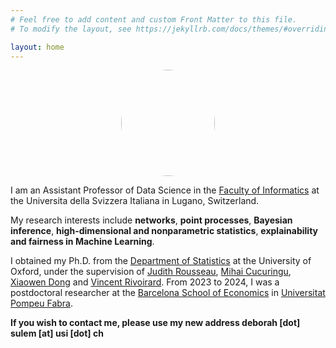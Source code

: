 ```yaml
---
# Feel free to add content and custom Front Matter to this file.
# To modify the layout, see https://jekyllrb.com/docs/themes/#overriding-theme-defaults

layout: home
---
```


<p align="center">
  <img src="/docs/images/me.jpg" class="pull-left" style="text-align:center; height:170px; width:150px; border-radius:100%"/>
</p>


I am an Assistant Professor of Data Science in the [Faculty of Informatics](https://www.inf.usi.ch/en) at the Universita della Svizzera Italiana in Lugano, Switzerland.


<!-- in Statistics and Machine Learning at the [Barcelona School of Economics](https://bse.eu/) and [Universitat Pompeu Fabra](https://www.upf.edu/), in the [Statistics group](https://sites.google.com/view/stats-upf/), working with [Prof. David Rossell](https://sites.google.com/site/rosselldavid) and [Prof. Gabor Lugosi](http://www.econ.upf.edu/~lugosi/) -->

My research interests include **networks**,  **point processes**, **Bayesian inference**, **high-dimensional and nonparametric statistics**, **explainability and fairness in Machine Learning**.

I obtained my Ph.D. from the [Department of Statistics](http://www.stats.ox.ac.uk/) at the University of Oxford, under the supervision of [Judith Rousseau](http://www.stats.ox.ac.uk/~rousseau/), [Mihai Cucuringu](http://www.stats.ox.ac.uk/~cucuringu), [Xiaowen Dong](https://web.media.mit.edu/~xdong/) and [Vincent Rivoirard](https://www.ceremade.dauphine.fr/~rivoirar/). From 2023 to 2024, I was a postdoctoral researcher at the [Barcelona School of Economics](https://bse.eu/) in [Universitat Pompeu Fabra](https://www.upf.edu/).

<!--  My [Ph.D. thesis](https://ora.ox.ac.uk/objects/uuid:7a4b5a4d-ff38-462b-a068-f93c8237de2f) is entitled "Flexible estimation of temporal point processes and graphs" -->


**If you wish to contact me, please use my new address deborah [dot] sulem [at] usi [dot] ch**

